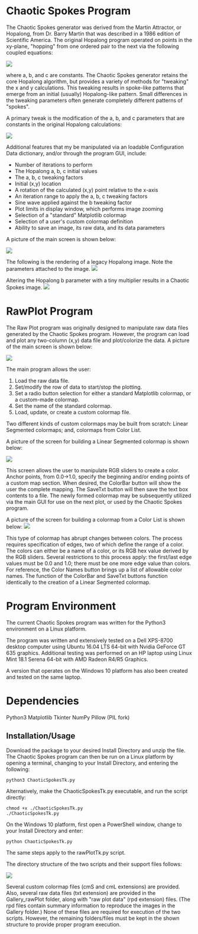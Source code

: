 # Chaotic Spokes Program

The Chaotic Spokes generator was derived from the Martin Attractor, or Hopalong, from Dr. Barry Martin that was described in a 1986 edition of Scientific America. The original Hopalong program operated on points in the xy-plane, "hopping" from one ordered pair to the next via the following coupled equations:

![](readme/Equation_1.png)

where a, b, and c are constants. The Chaotic Spokes generator retains the core Hopalong algorithm, but provides a variety of methods for "tweaking" the x and y calculations. This tweaking results in spoke-like patterns that emerge from an initial (usually) Hopalong-like pattern. Small differences in the tweaking parameters often generate completely different patterns of "spokes". 

A primary tweak is the modification of the a, b, and c parameters that are constants in the original Hopalong calculations:

![](readme/Equation_2.png)

Additional features that my be manipulated via an loadable  Configuration Data dictionary, and/or through the program GUI, include: 
-  Number of iterations to perform
-  The Hopalong a, b, c initial values
-  The a, b, c tweaking factors
-  Initial (x,y) location
-  A rotation of the calculated (x,y) point relative to the x-axis
-  An iteration range to apply the a, b, c tweaking factors
-  Sine wave applied against the b tweaking factor
-  Plot limits in display window, which performs image zooming
-  Selection of a "standard" Matplotlib colormap
-  Selection of a user's custom colormap definition
-  Ability to save an image, its raw data, and its data parameters
 
 A picture of the main screen is shown below:

 ![ ](readme/mainSpokes.png  "Chaotic Spokes Main Screen")
 
 The following is the rendering of a legacy Hopalong image. Note the parameters attached to the image.
 ![ ](readme/Hopalong1.png  "Hopalong Image")
 
 Altering the Hopalong b parameter with a tiny multiplier results in a Chaotic Spokes image.
 ![ ](readme/Spokes1.png  "Chaotic Spokes Image")
 
# RawPlot Program

The Raw Plot program was originally designed to manipulate raw data files generated by the Chaotic Spokes program. However, the program can load and plot any two-column (x,y) data file and plot/colorize the data. A picture of the main screen is shown below:

![ ](readme/mainRawPlot.png  "Raw Plot Main Screen")

The main program allows the user:
1) Load the raw data file.
2) Set/modify the row of data to start/stop the plotting.
3) Set a radio button selection for either a standard Matplotlib colormap, or a custom-made colormap.
4) Set the name of the standard colormap.
5) Load, update, or create a custom colormap file.

Two different kinds of custom colormaps may be built from scratch: Linear Segmented colormaps; and, colormaps from Color List. 

A picture of the screen for building a Linear Segmented colormap is shown below: 

![ ](readme/lsegBuild.png  "Custom Colormap Build")

This screen allows the user to manipulate RGB sliders to create a color. Anchor points, from 0.0->1.0, specify the beginning and/or ending points of a custom map section. When desired, the ColorBar button will show the user the complete mapping. The SaveTxt button will then save the text box contents to a file. The newly formed colormap may be subsequently utilized via the main GUI for use on the next plot, or used by the Chaotic Spokes program.

A picture of the screen for building a colormap from a Color List is shown below:
![](readme/listBuild.png) 

This type of colormap has abrupt changes between colors. The process requires specification of edges, two of which define the range of a color. The colors can either be a name of a color, or its RGB hex value derived by the RGB sliders. Several restrictions to this process apply: the first/last edge values must be 0.0 and 1.0; there must be one more edge value than colors. For reference, the Color Names button brings up a list of allowable color names. The function of the ColorBar and SaveTxt buttons function identically to the creation of a Linear Segmented colormap.

# Program Environment
The current Chaotic Spokes program was written for the Python3 environment on a Linux platform. 

The program was written and extensively tested on a Dell XPS-8700 desktop computer using Ubuntu 16.04 LTS 64-bit with Nvidia GeForce GT 635 graphics. Additional testing was performed on an HP laptop using Linux Mint 18.1 Serena 64-bit with AMD Radeon R4/R5 Graphics.

A version that operates on the Windows 10 platform has also been created and tested on the same laptop.

# Dependencies
Python3
Matplotlib
Tkinter
NumPy
Pillow (PIL fork)  

## Installation/Usage
Download the package to your desired Install Directory and unzip the file. The Chaotic Spokes program can then be run on a Linux platform by opening a terminal, changing to your Install Directory, and entering the following:

	python3 ChaoticSpokesTk.py
	
Alternatively, make the ChaoticSpokesTk.py executable, and run the script directly:

	chmod +x ./ChaoticSpokesTk.py
	./ChaoticSpokesTk.py

On the Windows 10 platform, first open a PowerShell window, change to your Install Directory and enter:

	python ChaoticSpokesTk.py

The same steps apply to the rawPlotTk.py script.

The directory structure of the two scripts and their support files follows:

![](readme/dirStructure.png)  

Several custom colormap files (cmS and cmL extensions) are provided. Also, several raw data files (txt extension) are provided in the Gallery_rawPlot folder, along with "raw plot data" (rpd extension) files. (The rpd files contain summary information to reproduce the images in the Gallery folder.) None of these files are required for execution of the two scripts. However, the remaining folders/files must be kept in the shown structure to provide proper program execution.
